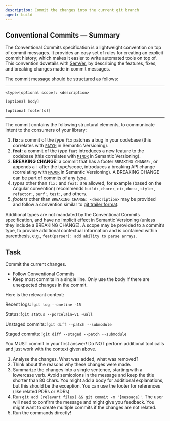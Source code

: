 ```yaml
---
description: Commit the changes into the current git branch
agent: build
---
```


## Conventional Commits — Summary

The Conventional Commits specification is a lightweight convention on top of commit messages. It provides an easy set of rules for creating an explicit commit history; which makes it easier to write automated tools on top of. This convention dovetails with [SemVer](http://semver.org), by describing the features, fixes, and breaking changes made in commit messages.

The commit message should be structured as follows:

---

```
<type>[optional scope]: <description>

[optional body]

[optional footer(s)]
```

---

The commit contains the following structural elements, to communicate intent to the consumers of your library:

1. **fix:** a commit of the _type_ `fix` patches a bug in your codebase (this correlates with [`PATCH`](http://semver.org/#summary) in Semantic Versioning).
2. **feat:** a commit of the _type_ `feat` introduces a new feature to the codebase (this correlates with [`MINOR`](http://semver.org/#summary) in Semantic Versioning).
3. **BREAKING CHANGE:** a commit that has a footer `BREAKING CHANGE:`, or appends a `!` after the type/scope, introduces a breaking API change (correlating with [`MAJOR`](http://semver.org/#summary) in Semantic Versioning). A BREAKING CHANGE can be part of commits of any _type_.
4. _types_ other than `fix:` and `feat:` are allowed, for example (based on the Angular convention) recommends `build:`, `chore:`, `ci:`, `docs:`, `style:`, `refactor:`, `perf:`, `test:`, and others.
5. _footers_ other than `BREAKING CHANGE: <description>` may be provided and follow a convention similar to [git trailer format](https://git-scm.com/docs/git-interpret-trailers).

Additional types are not mandated by the Conventional Commits specification, and have no implicit effect in Semantic Versioning (unless they include a BREAKING CHANGE). A scope may be provided to a commit’s type, to provide additional contextual information and is contained within parenthesis, e.g., `feat(parser): add ability to parse arrays`.

## Task

Commit the current changes.

- Follow Conventional Commits
- Keep most commits in a single line. Only use the body if there are unexpected changes in the commit.

Here is the relevant context:

Recent logs:
!`git log --oneline -15`

Status:
!`git status --porcelain=v1 -uall`

Unstaged commits:
!`git diff --patch --submodule`

Staged commits:
!`git diff --staged --patch --submodule`

<workflow>

You MUST commit in your first answer!
Do NOT perform additional tool calls and just work with the context given above.

1. Analyse the changes. What was added, what was removed?
2. Think about the reasons why these changes were made.
3. Summarize the changes into a single sentence, starting with a lowercase verb.
   Avoid semicolons in the message and keep the title shorter than 80 chars.
   You might add a body for additional explanations, but this should be the exception.
   You can use the footer for references (like related PDRs or ADRs)
4. Run `git add [relevant files] && git commit -m '[message]'`.
   The user will need to confirm the message and might give you feedback.
   You might want to create multiple commits if the changes are not related.
5. Run the commands directly!

</workflow>
